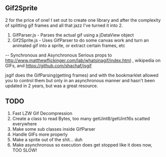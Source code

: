 Gif2Sprite
-------------
2 for the price of one!
I set out to create one library and after the complexity of splitting gif frames and all that jazz I've turned it into 2.

1.  GifParser.js - Parses the actual gif using a jDataView object
2.  Gif2Sprite.js - Uses GifParser to do some canvas work and turn an animated gif into a sprite, or extract certain frames, etc
     

-- Synchronous and Asynchronous
Serious props to http://www.matthewflickinger.com/lab/whatsinagif/index.html , wikipedia on GIFs, and https://github.com/shachaf/jsgif

jsgif does the GifParsing(getting frames) and with the bookmarklet allowed you to control them but only in an asynchronous manner and hasn't been updated in 2 years, but was a great resource.

TODO
----------------

1. Fast LZW Gif Decompression
2. Create a class to read Bytes, too many getUint8/getUint16s scatted everywhere
3. Make some sub classes inside GifParser
4. Handle GIFs more properly
5. Make a sprite out of the shit... duh
6. Make asynchronous so execution does get stopped like it does now, TOO SLOW!